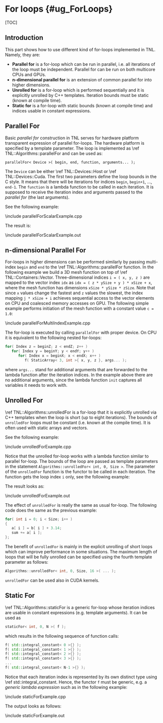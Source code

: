 # For loops  {#ug_ForLoops}

[TOC]

## Introduction

This part shows how to use different kind of for-loops implemented in TNL. Namely, they are:

* **Parallel for** is a for-loop which can be run in parallel, i.e. all iterations of the loop must be independent. Parallel for can be run on both multicore CPUs and GPUs.
* **n-dimensional parallel for** is an extension of common parallel for into higher dimensions.
* **Unrolled for** is a for-loop which is performed sequentially and it is explicitly unrolled by C++ templates. Iteration bounds must be static (known at compile time).
* **Static for** is a for-loop with static bounds (known at compile time) and indices usable in constant expressions.

## Parallel For

Basic _parallel for_ construction in TNL serves for hardware platform transparent expression of parallel for-loops.
The hardware platform is specified by a template parameter.
The loop is implemented as \ref TNL::Algorithms::parallelFor and can be used as:

```
parallelFor< Device >( begin, end, function, arguments... );
```

The `Device` can be either \ref TNL::Devices::Host or \ref TNL::Devices::Cuda.
The first two parameters define the loop bounds in the C style.
It means that there will be iterations for indices `begin`, `begin+1`, ..., `end-1`.
The `function` is a lambda function to be called in each iteration.
It is supposed to receive the iteration index and arguments passed to the _parallel for_ (the last arguments).

See the following example:

\include parallelForScalarExample.cpp

The result is:

\include parallelForScalarExample.out

## n-dimensional Parallel For

For-loops in higher dimensions can be performed similarly by passing multi-index `begin` and `end` to the \ref TNL::Algorithms::parallelFor function.
In the following example we build a 3D mesh function on top of \ref TNL::Containers::Vector.
Three-dimensional indices `i = ( x, y, z )` are mapped to the vector index `idx` as `idx = ( z * ySize + y ) * xSize + x`, where the mesh function has dimensions `xSize * ySize * zSize`.
Note that since `x` values change the fastest and `z` values the slowest, the index mapping `j * xSize + i` achieves sequential access to the vector elements on CPU and coalesced memory accesses on GPU.
The following simple example performs initiation of the mesh function with a constant value `c = 1.0`:

\include parallelForMultiIndexExample.cpp

The for-loop is executed by calling `parallelFor` with proper device.
On CPU it is equivalent to the following nested for-loops:

```cpp
for( Index z = beginZ; z < endZ; z++ )
   for( Index y = beginY; y < endY; y++ )
      for( Index x = beginX; x < endX; x++ )
         f( StaticArray< 3, int >{ x, y, z }, args... );
```

where `args...` stand for additional arguments that are forwarded to the lambda function after the iteration indices.
In the example above there are no additional arguments, since the lambda function `init` captures all variables it needs to work with.

## Unrolled For

\ref TNL::Algorithms::unrolledFor is a for-loop that it is explicitly unrolled via C++ templates when the loop is short (up to eight iterations).
The bounds of `unrolledFor` loops must be constant (i.e. known at the compile time).
It is often used with static arrays and vectors.

See the following example:

\include unrolledForExample.cpp

Notice that the unrolled for-loop works with a lambda function similar to parallel for-loop.
The bounds of the loop are passed as template parameters in the statement `Algorithms::unrolledFor< int, 0, Size >`.
The parameter of the `unrolledFor` function is the functor to be called in each iteration.
The function gets the loop index `i` only, see the following example:

The result looks as:

\include unrolledForExample.out

The effect of `unrolledFor` is really the same as usual for-loop.
The following code does the same as the previous example:

```cpp
for( int i = 0; i < Size; i++ )
{
   a[ i ] = b[ i ] + 3.14;
   sum += a[ i ];
};
```

The benefit of `unrolledFor` is mainly in the explicit unrolling of short loops which can improve performance in some situations.
The maximum length of loops that will be fully unrolled can be specified using the fourth template parameter as follows:

```cpp
Algorithms::unrolledFor< int, 0, Size, 16 >( ... );
```

`unrolledFor` can be used also in CUDA kernels.

## Static For

\ref TNL::Algorithms::staticFor is a generic for-loop whose iteration indices are usable in constant expressions (e.g. template arguments). It can be used as

```cpp
staticFor< int, 0, N >( f );
```

which results in the following sequence of function calls:

```cpp
f( std::integral_constant< 0 >{} );
f( std::integral_constant< 1 >{} );
f( std::integral_constant< 2 >{} );
f( std::integral_constant< 3 >{} );
...
f( std::integral_constant< N-1 >{} );
```

Notice that each iteration index is represented by its own distinct type using \ref std::integral_constant. Hence, the functor `f` must be generic, e.g. a _generic lambda expression_ such as in the following example:

\include staticForExample.cpp

The output looks as follows:

\include staticForExample.out
